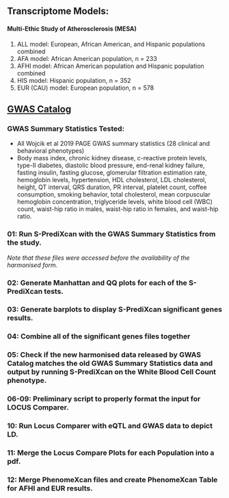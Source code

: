
## Transcriptome Models: 
#### Multi-Ethic Study of Atherosclerosis (MESA)
1. ALL model: European, African American, and Hispanic populations combined
2. AFA model: African American population, n = 233
3. AFHI model: African American population and Hispanic population combined
4. HIS model: Hispanic population, n = 352
5. EUR (CAU) model: European population, n = 578


## [GWAS Catalog](https://www.ebi.ac.uk/gwas/publications/31217584)
### GWAS Summary Statistics Tested:
- All Wojcik et al 2019 PAGE GWAS summary statistics (28 clinical and behavioral phenotypes)
- Body mass index, chronic kidney disease, c-reactive protein levels, type-II diabetes, diastolic blood pressure, end-renal kidney failure, fasting insulin, fasting glucose, glomerular filtration estimation rate, hemoglobin levels, hypertension, HDL cholesterol, LDL cholesterol, height, QT interval, QRS duration, PR interval, platelet count, coffee consumption, smoking behavior, total cholesterol, mean corpuscular hemoglobin concentration, triglyceride levels, white blood cell (WBC) count, waist-hip ratio in males, waist-hip ratio in females, and waist-hip ratio. 


### 01: Run S-PrediXcan with the GWAS Summary Statistics from the study.
*Note that these files were accessed before the availability of the harmonised form.*

### 02: Generate Manhattan and QQ plots for each of the S-PrediXcan tests. 

### 03: Generate barplots to display S-PrediXcan significant genes results.

### 04: Combine all of the significant genes files together

### 05: Check if the new harmonised data released by GWAS Catalog matches the old GWAS Summary Statistics data and output by running S-PrediXcan on the White Blood Cell Count phenotype.

### 06-09: Preliminary script to properly format the input for LOCUS Comparer. 

### 10: Run Locus Comparer with eQTL and GWAS data to depict LD.

### 11: Merge the Locus Compare Plots for each Population into a pdf.

### 12: Merge PhenomeXcan files and create PhenomeXcan Table for AFHI and EUR results.
